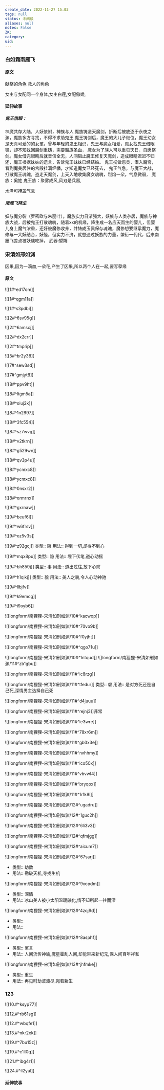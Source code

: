 ```yaml
---
create_date: 2022-11-27 15:03
tags: null
status: 未阅读 
aliases: null
notes: False
ZK: 
category: 
uid: 
---
```


### 白如霜南雁飞

#### 原文

献祭的角色
救人的角色

女主与女配同一个身体,女主白莲,女配傲娇,


#### 延伸故事

##### 鬼王借眼：

神魔共存大陆，人妖依附，神族与人
魔族铸造天魔剑，折断后被放逐于永夜之渊，魔族多方寻找，不得不求助鬼王
魔王铸剑后，魔王的大儿子继位，魔王幼女是天真可爱的的女孩，曾与年轻的鬼王相识，鬼王与魔女相爱，魔女找鬼王借眼镜，却不知找回魔剑重铸，需要魔族圣血，
魔女为了族人可以重见天日，自愿祭剑。魔女借完眼睛后就音信全无，人间阻止魔王修复天魔剑，造成眼睛迟迟不归还，魔王根据妹妹的遗言，告诉鬼王妹妹已经结婚。
鬼王扮做怨灵，潜入魔宫，看到魔美居住的宫殿挂满经幡，才知道魔女已经死去，
鬼王气急，与魔王大战，打散魔王魂魄，盗走天魔剑，上天入地收集魔女魂魄，烈焰一朵，气息微弱，
魔族：奚姓
鬼王族：聚雾成风,风刃是兵器,

水泽可掩盖气息


##### 南雁飞降生

妖与魔分裂（罗密欧与朱丽叶），魔族实力日渐强大，妖族与人类杂居，魔族与神族大战，后被鬼王打散魂魄，随着xx的机缘，降生成一名应天而生的婴儿，但婴儿身上魔气浓重，还好被魔修收养，并铸成玉佩保存魂魄，魔修想要继承魔力，魔修与一大妖结合，妖怪，但实力不济，就想通过妖族的力量，繁衍一代代，后来南雁飞差点被妖族吃掉，
武器:望朔

### 宋清如邢如渊

因果,因为一滴血,一朵花,产生了因果,所以两个人在一起,要写孽缘

#### 原文
![[1#^ed17om]]

![[1#^qgm11a]]

![[1#^s3pdbi]]

![[2#^6sv95g]]

![[2#^6amscj]]

![[2#^dx2crr]]

![[2#^tmprip]]

![[5#^br2y38]]

![[7#^sew3sd]]

![[7#^gmjyt8]]

![[8#^ppv9ht]]

![[8#^ltgm5a]]

![[8#^oiuj2k]]

![[8#^1n2897]]

![[8#^3fc554]]

![[8#^sz7wvg]]

![[8#^v2tkrn]]

![[8#^g529wn]]

![[8#^qv3p4u]]

![[8#^ycmxc8]]

![[8#^ycmxc8]]

![[8#^0nsxr2]]

![[8#^ormrnx]]

![[9#^gxrnaw]]

![[9#^beuf6l]]

![[9#^w6frsv]]

![[9#^oz5v3s]]

![[9#^z92gcj]]
类型:: 隐
用法:: 得到一切,却得不到心

![[9#^mqx8pu]]
类型:: 隐
用法:: 埋下伏笔,道心动摇

![[9#^bh859j]]
类型:: 事
用法:: 道出过往,放下心防

![[9#^h1qikj]]
类型:: 貌
用法:: 美人之貌,令人心动神驰

![[9#^llbjfv]]

![[9#^k9emcg]]

![[9#^i9oyb6]]

![[longform/南狸狸-宋清如刑如渊/10#^kacwop]]

![[longform/南狸狸-宋清如刑如渊/10#^70vo9b]]

![[longform/南狸狸-宋清如刑如渊/10#^f0yjht]]

![[longform/南狸狸-宋清如刑如渊/10#^qgo71u]]

![[longform/南狸狸-宋清如刑如渊/10#^1ntqud]]
![[longform/南狸狸-宋清如刑如渊/11#^zb1gbu]]

![[longform/南狸狸-宋清如刑如渊/11#^ic8rzg]]

![[longform/南狸狸-宋清如刑如渊/11#^tfedur]]
类型:: 虐
用法:: 是对方死还是自己死,深情男主选择自己死

![[longform/南狸狸-宋清如刑如渊/11#^d4juuu]]

![[longform/南狸狸-宋清如刑如渊/11#^rejnj3]]非常

![[longform/南狸狸-宋清如刑如渊/11#^le3wre]]

![[longform/南狸狸-宋清如刑如渊/11#^78xr6m]]

![[longform/南狸狸-宋清如刑如渊/11#^gb0x3e]]

![[longform/南狸狸-宋清如刑如渊/11#^nvhhmy]]

![[longform/南狸狸-宋清如刑如渊/11#^lco50x]]

![[longform/南狸狸-宋清如刑如渊/11#^vbvwl4]]

![[longform/南狸狸-宋清如刑如渊/11#^bryqox]]

![[longform/南狸狸-宋清如刑如渊/11#^1r1k8l]]

![[longform/南狸狸-宋清如刑如渊/12#^ugadru]]

![[longform/南狸狸-宋清如刑如渊/12#^1guc2h]]

![[longform/南狸狸-宋清如刑如渊/12#^6li3v3]]

![[longform/南狸狸-宋清如刑如渊/12#^qfmjgg]]

![[longform/南狸狸-宋清如刑如渊/12#^aicum7]]


![[longform/南狸狸-宋清如刑如渊/12#^67sarj]]
- 类型:: 劫数
- 用法:: 勘破天机,寻找生机

![[longform/南狸狸-宋清如刑如渊/12#^9xopdm]]
- 类型:: 深情
- 用法:: 冰山美人被小太阳温暖融化,情不知所起一往而深

![[longform/南狸狸-宋清如刑如渊/12#^4zqj9d]]
- 类型::
- 用法::

![[longform/南狸狸-宋清如刑如渊/12#^8asphf]]
- 类型:: 寓言
- 用法:: 人间流传神谕,魔星霍乱人间,却能带来新纪元,保人间百年祥和

![[longform/南狸狸-宋清如刑如渊/13#^jhfmke]]
- 类型:: 重生
- 用法:: 再见时劫波渡尽,宛若新生

### 123


![[10.#^ksyp77]]

![[12.#^rb61sg]]

![[12.#^wbqfe1]]

![[13.#^nkr2xk]]

![[19.#^7bu15z]]

![[19.#^c1ll0q]]

![[21.#^ibg4r1]]

![[24.#^ll2yul]]

#### 延伸故事